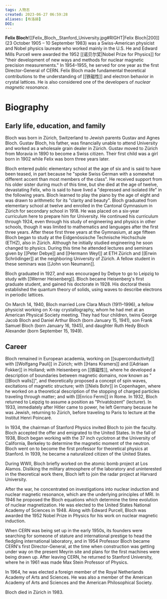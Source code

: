 ```yaml
---
tags: 人物志
created: 2023-06-27 06:59:28
aliases: [布洛赫]
DOI: 
---
```


**Felix Bloch**![[Felix_Bloch,_Stanford_University.jpg#RIGHT|Felix Bloch|200]] (23 October 1905 – 10 September 1983) was a Swiss-American physicist and Nobel physics laureate who worked mainly in the U.S. He and Edward Mills Purcell were awarded the 1952 [[诺贝尔奖|Nobel Prize for Physics]] for "their development of new ways and methods for nuclear magnetic precision measurements." In 1954–1955, he served for one year as the first Director-General of CERN. Felix Bloch made fundamental theoretical contributions to the understanding of [[铁磁性]] and electron behavior in crystal lattices. He is also considered one of the developers of *nuclear magnetic resonance*.

# Biography

## Early life, education, and family

Bloch was born in Zürich, Switzerland to Jewish parents Gustav and Agnes Bloch. Gustav Bloch, his father, was financially unable to attend University and worked as a wholesale grain dealer in Zürich. Gustav moved to Zürich from Moravia in 1890 to become a Swiss citizen. Their first child was a girl born in 1902 while Felix was born three years later.

Bloch entered public elementary school at the age of six and is said to have been teased, in part because he "spoke Swiss German with a somewhat different accent than most members of the class". He received support from his older sister during much of this time, but she died at the age of twelve, devastating Felix, who is said to have lived a "depressed and isolated life" in the following years. Bloch learned to play the piano by the age of eight and was drawn to arithmetic for its "clarity and beauty". Bloch graduated from elementary school at twelve and enrolled in the Cantonal Gymnasium in Zürich for secondary school in 1918. He was placed on a six-year curriculum here to prepare him for University. He continued his curriculum through 1924, even through his study of engineering and physics in other schools, though it was limited to mathematics and languages after the first three years. After these first three years at the Gymnasium, at age fifteen Bloch began to study at the Eidgenössische Technische Hochschule (ETHZ), also in Zürich. Although he initially studied engineering he soon changed to physics. During this time he attended lectures and seminars given by [[Peter Debye]] and [[Hermann Weyl]] at ETH Zürich and [[Erwin Schrödinger]] at the neighboring University of Zürich. A fellow student in these seminars was [[John von Neumann]].

Bloch graduated in 1927, and was encouraged by Debye to go to Leipzig to study with [[Werner Heisenberg]]. Bloch became Heisenberg's first graduate student, and gained his doctorate in 1928. His doctoral thesis established the quantum theory of solids, using waves to describe electrons in periodic lattices.

On March 14, 1940, Bloch married Lore Clara Misch (1911–1996), a fellow physicist working on X-ray crystallography, whom he had met at an American Physical Society meeting. They had four children, twins George Jacob Bloch and Daniel Arthur Bloch (born January 15, 1941), son Frank Samuel Bloch (born January 16, 1945), and daughter Ruth Hedy Bloch Alexander (born September 15, 1949).

## Career

Bloch remained in European academia, working on [[superconductivity]] with [[Wolfgang Pauli]] in Zürich; with [[Hans Kramers]] and [[Adriaan Fokker]] in Holland; with Heisenberg on [[铁磁性]], where he developed a description of boundaries between magnetic domains, now known as "[[Bloch walls]]", and theoretically proposed a concept of spin waves, excitations of magnetic structure; with [[Niels Bohr]] in Copenhagen, where he worked on a theoretical description of the stopping of charged particles traveling through matter; and with [[Enrico Fermi]] in Rome. In 1932, Bloch returned to Leipzig to assume a position as "Privatdozent" (lecturer). In 1933, immediately after Hitler came to power, he left Germany because he was Jewish, returning to Zürich, before traveling to Paris to lecture at the Institut Henri Poincaré.

In 1934, the chairman of Stanford Physics invited Bloch to join the faculty. Bloch accepted the offer and emigrated to the United States. In the fall of 1938, Bloch began working with the 37 inch cyclotron at the University of California, Berkeley to determine the magnetic moment of the neutron. Bloch went on to become the first professor for theoretical physics at Stanford. In 1939, he became a naturalized citizen of the United States.

During WWII, Bloch briefly worked on the atomic bomb project at Los Alamos. Disliking the military atmosphere of the laboratory and uninterested in the theoretical work there, Bloch left to join the radar project at Harvard University.

After the war, he concentrated on investigations into nuclear induction and nuclear magnetic resonance, which are the underlying principles of MRI. In 1946 he proposed the Bloch equations which determine the time evolution of nuclear magnetization. He was elected to the United States National Academy of Sciences in 1948. Along with Edward Purcell, Bloch was awarded the 1952 Nobel Prize in Physics for his work on nuclear magnetic induction.

When CERN was being set up in the early 1950s, its founders were searching for someone of stature and international prestige to head the fledgling international laboratory, and in 1954 Professor Bloch became CERN's first Director-General, at the time when construction was getting under way on the present Meyrin site and plans for the first machines were being drawn up. After leaving CERN, he returned to Stanford University, where he in 1961 was made Max Stein Professor of Physics.

In 1964, he was elected a foreign member of the Royal Netherlands Academy of Arts and Sciences. He was also a member of the American Academy of Arts and Sciences and the American Philosophical Society.

Bloch died in Zürich in 1983.